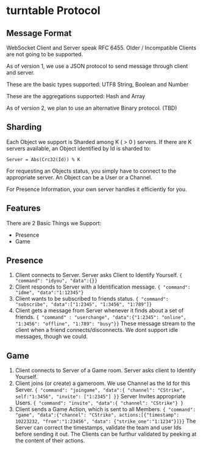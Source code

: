 turntable Protocol
==================

Message Format
--------------

WebSocket Client and Server speak RFC 6455. Older / Incompatible Clients are not going
to be supported.

As of version 1, we use a JSON protocol to send message through client and server.

These are the basic types supported:
	UTF8 String, Boolean and Number

These are the aggregations supported:
	Hash and Array

As of version 2, we plan to use an alternative Binary protocol. (TBD)

Sharding
--------

Each Object we support is Sharded among K ( > 0 ) servers. If there are K servers available, an Object identified by Id is sharded to:

`
Server = Abs(Crc32(Id)) % K
`

For requesting an Objects status, you simply have to connect to the appropriate server. An Object can be a User or a Channel.

For Presence Information, your own server handles it efficiently for you.

Features
--------

There are 2 Basic Things we Support:

- Presence
- Game

Presence
--------

1. Client connects to Server. Server asks Client to Identify Yourself.
`
{ "command": "idyou", "data":{}}
`
2. Client responds to Server with a Identification message.
`
{ "command": "idme", "data":"1:12345"}
`
3. Client wants to be subscribed to friends status.
`
{ "command": "subscribe", "data":["1:2345", "1:3456", "1:789"]}
`
4. Client gets a message from Server whenever it finds about a set of friends.
`
{ "command" : "userchange", "data":{"1:2345": "online", "1:3456": "offline", "1:789": "busy"}}
`
These message stream to the client when a friend connects/disconnects. We dont
support idle messages, though we could.

Game
----

1. Client connects to Server of a Game room. Server asks client to Identify Yourself.
2. Client joins (or create) a gameroom. We use Channel as the Id for this Server.
`
{ "command": "joingame", "data":{ "channel": "CStrike", self:"1:3456", "invite": ["1:2345"] }}
`
Server Invites appropriate Users.
`
{ "command": "invite", "data":{ "channel": "CStrike"} } 
`
3. Client sends a Game Action, which is sent to all Members.
`
{ "command": "game", "data":{"channel": "CStrike", actions:[{"timestamp": 10223232, "from":"1:23456", "data": {"strike_one":"1:1234"}]}}
`
The Server can correct the timestamps, validate the team and user Ids before sending it out. The Clients can be furthur
validated by peeking at the content of their actions.
